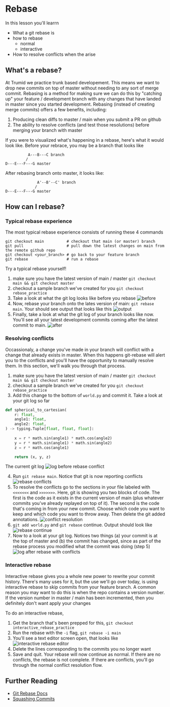 # Rebase

In this lesson you'll learrn
* What a git rebase is
* how to rebase
    * normal
    * interactive
* How to resolve conflicts when the arise

## What's a rebase?

At Trumid we practice trunk based developement. This means we want to drop new commits on top of master without needing to any sort of merge commit. Rebasing is a method for making sure we can do this by "catching up" your feature / development branch with any changes that have landed in master since you started development. Rebasing (instead of creating merge commits) offers a few benefits, including:
1. Producing clean diffs to master / main when you submit a PR on github
2. The ability to resolve conflicts (and test those resolutions) before merging your branch with master

If you were to visualized what's happening in a rebase, here's what it would look like. Before your rebrace, you may be a branch that looks like
```
          A---B---C branch
         /
D---E---F---G master
```
After rebasing branch onto master, it looks like:
```
              A'--B'--C' branch
             /
D---E---F---G master
```

## How can I rebase?

### Typical rebase experience

The most typical rebase experience consists of running these 4 commands
```
git checkout main          # checkout that main (or master) branch
git pull                   # pull down the latest changes on main from the remote github repo
git checkout <your_branch> # go back to your feature branch
git rebase                 # run a rebase
```

Try a typical rebase yourself!

1. make sure you have the latest version of main / master `git checkout main && git checkout master`
2. checkout a sample branch we've created for you `git checkout rebase_practice`
3. Take a look at what the git log looks like before you rebase
![before](images/git-log-before-simple-rebase.png)
4. Now, rebase your branch onto the lates version of main: `git rebase main`. Your should see output that looks like this
![output](images/git-rebase-simple-output.png)
5. Finally, take a look at what the git log of your branch looks like now. You'll see all your latest development commits coming after the latest commit to main.
![after](images/git-log-after-simple-rebase.png)

### Resolving conflicts

Occassionaly, a change you've made in your branch will conflict with a change that already exists in master. When this happens git-rebase will alert you to the conflicts and you'll have the opportunity to manually resolve them. In this section, we'll walk you through that process.

1. make sure you have the latest version of main / master `git checkout main && git checkout master`
2. checkout a sample branch we've created for you `git checkout rebase_practice`
3. Add this change to the bottom of `world.py` and commit it. Take a look at your git log so far
```python
def spherical_to_cartesian(
    r: float,
    angle1: float,
    angle2: float,
) -> typing.Tuple[float, float, float]:
    
    x = r * math.sin(angle1) * math.cos(angle2)
    y = r * math.sin(angle1) * math.sin(angle2)
    z = r * math.cos(angle1)

    return (x, y, z)
```
The current git log
![log before rebase conflict](images/git-log-added-new-commit-rebase-conflict.png)

4. Run `git rebase main`. Notice that git is now reporting conflicts 
![rebase conflicts](images/git-rebase-conflict.png)
5. To resolve the conflicts go to the sections in your file labeled with `<<<<<<<` and `>>>>>>>`. Here, git is showing you two blocks of code. The first is the code as it exists in the current version of main (plus whatever commits you've already replayed on top of it). The second is the code that's coming in from your new commit. Choose which code you want to keep and which code you want to throw away. Then delete the git added annotations.
![conflict resolution](images/git-rebase-conflict-resolution.png)
6. `git add world.py` and `git rebase` continue. Output should look like
![rebase continue](images/continue-rebase.png)
7. Now to a look at your git log. Notices two things (a) your commit is at the top of master and (b) the commit has changed, since as part of the rebase process you modified what the commit was doing (step 5)
![log after rebase with conflicts](images/git-log-after-rebase.png)

### Interactive rebase

Interactive rebase gives you a whole new power to rewrite your commit history. There's many uses for it, but the use we'll go over today, is using interactive rebase to skip commits from your feature branch. A common reason you may want to do this is when the repo contains a version number. If the version number in master / main has been incremented, then you definitely don't want apply your changes 

To do an interactive rebase, 

1. Get the branch that's been prepped for this, `git checkout interactive_rebase_practice`
2. Run the rebase with the `-i` flag, `git rebase -i main`
3. You'll see a text editor screen open, that looks like
![interactive rebase editor](images/interactive-rebase-editor.png)
4. Delete the lines corresponding to the commits you no longer want
5. Save and quit. Your rebase will now continue as normal. If there are no conflicts, the rebase is not complete. If there are conflicts, you'll go through the normal conflict resolution flow.


## Further Reading

* [Git Rebase Docs](https://git-scm.com/docs/git-rebase)
* [Squashing Commits](https://www.git-tower.com/learn/git/faq/git-squash)